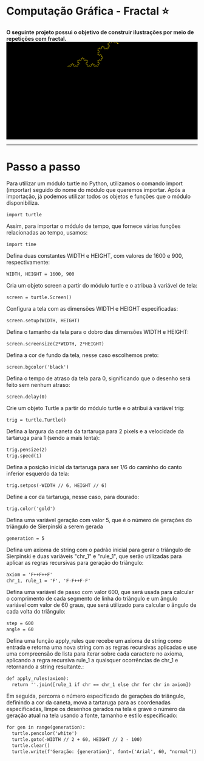 # Computação Gráfica - Fractal ⭐

<f2 align = "left"> **O seguinte projeto possui o objetivo de construir ilustrações por meio de repetições com fractal.**</f2> 
<img src="fractal.gif" align="center"/>
<hr> </hr>

# Passo a passo
<p>Para utilizar um módulo turtle no Python, utilizamos o comando import (importar) seguido do nome do módulo que queremos importar. Após a importação, já podemos utilizar todos os objetos e funções que o módulo disponibiliza.<p>   
  
    import turtle
    
 <p> Assim, para importar o módulo de tempo, que fornece várias funções relacionadas ao tempo, usamos:</p>
 
    import time
    
<p>Defina duas constantes WIDTH e HEIGHT, com valores de 1600 e 900, respectivamente:<p>   
  
    WIDTH, HEIGHT = 1600, 900
  
<p> Cria um objeto screen a partir do módulo turtle e o atribua à variável de tela: </p>

    screen = turtle.Screen()

<p> Configura a tela com as dimensões WIDTH e HEIGHT especificadas:</p>
  
    screen.setup(WIDTH, HEIGHT)

<p> Defina o tamanho da tela para o dobro das dimensões WIDTH e HEIGHT:</p>

    screen.screensize(2*WIDTH, 2*HEIGHT)

<p> Defina a cor de fundo da tela, nesse caso escolhemos preto:</p>

    screen.bgcolor('black')

<p> Defina o tempo de atraso da tela para 0, significando que o desenho será feito sem nenhum atraso:</p>

    screen.delay(0)

<p> Crie um objeto Turtle a partir do módulo turtle e o atribui à variável trig: </p>

    trig = turtle.Turtle()

<p> Defina a largura da caneta da tartaruga para 2 pixels e a velocidade da tartaruga para 1 (sendo a mais lenta): </p>

    trig.pensize(2)
    trig.speed(1)
    
<p> Defina a posição inicial da tartaruga para ser 1/6 do caminho do canto inferior esquerdo da tela: </p>
    
    trig.setpos(-WIDTH // 6, HEIGHT // 6)
    
<p> Define a cor da tartaruga, nesse caso, para dourado: </p>

    trig.color('gold')

<p> Defina uma variável geração com valor 5, que é o número de gerações do triângulo de Sierpinski a serem gerada </p>

    generation = 5

<p> Defina um axioma de string com o padrão inicial para gerar o triângulo de Sierpinski e duas variáveis "chr_1" e "rule_1", que serão utilizadas para aplicar as regras recursivas para geração do triângulo:</p>

    axiom = 'F++F++F'
    chr_1, rule_1 = 'F', 'F-F++F-F'
    
<p> Defina uma variável de passo com valor 600, que será usada para calcular o comprimento de cada segmento de linha do triângulo e um ângulo variável com valor de 60 graus, que será utilizado para calcular o ângulo de cada volta do triângulo: </p>

    step = 600
    angle = 60
    
<p> Defina uma função apply_rules que recebe um axioma de string como entrada e retorna uma nova string com as regras recursivas aplicadas e use uma compreensão de lista para iterar sobre cada caractere no axioma, aplicando a regra recursiva rule_1 a quaisquer ocorrências de chr_1 e retornando a string resultante.: </p>

    def apply_rules(axiom):
      return ''.join([rule_1 if chr == chr_1 else chr for chr in axiom])
      
<p> Em seguida, percorra o número especificado de gerações do triângulo, definindo a cor da caneta, mova a tartaruga para as coordenadas especificadas, limpe os desenhos gerados na tela e grave o número da geração atual na tela usando a fonte, tamanho e estilo especificado:</p>

    for gen in range(generation):
      turtle.pencolor('white')
      turtle.goto(-WIDTH // 2 + 60, HEIGHT // 2 - 100)
      turtle.clear()
      turtle.write(f'Geração: {generation}', font=('Arial', 60, "normal"))
